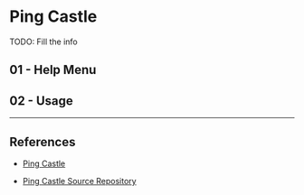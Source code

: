 # Ping Castle

TODO: Fill the info

## 01 - Help Menu

## 02 - Usage

---
## References

- [Ping Castle](https://www.pingcastle.com/)

- [Ping Castle Source Repository](https://github.com/vletoux/pingcastle)